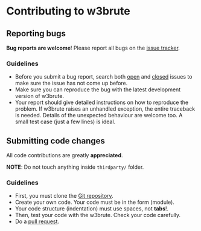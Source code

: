 # Contributing to w3brute

## Reporting bugs

**Bug reports are welcome**!
Please report all bugs on the [issue tracker](https://github.com/aprilahijriyan/w3brute/issues).

### Guidelines

* Before you submit a bug report, search both [open](https://github.com/aprilahijriyan/w3brute/issues?q=is%3Aopen+is%3Aissue) and [closed](https://github.com/aprilahijriyan/w3brute/issues?q=is%3Aissue+is%3Aclosed) issues to make sure the issue has not come up before.
* Make sure you can reproduce the bug with the latest development version of w3brute.
* Your report should give detailed instructions on how to reproduce the problem. If w3brute raises an unhandled exception, the entire traceback is needed. Details of the unexpected behaviour are welcome too. A small test case (just a few lines) is ideal.

## Submitting code changes

All code contributions are greatly **appreciated**.

**NOTE**: Do not touch anything inside `thirdparty/` folder.

### Guidelines

* First, you must clone the [Git repository](https://github.com/aprilahijriyan/w3brute).
* Create your own code. Your code must be in the form (module).
* Your code structure (indentation) must use spaces, not **tabs**!.
* Then, test your code with the w3brute. Check your code carefully.
* Do a [pull request](https://help.github.com/articles/using-pull-requests).
